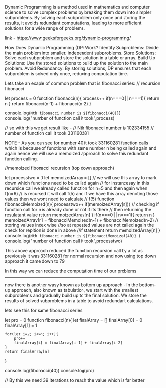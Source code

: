 Dynamic Programming is a method used in mathematics and computer science to solve complex problems by breaking them down into simpler subproblems. By solving each subproblem only once and storing the results, it avoids redundant computations, leading to more efficient solutions for a wide range of problems.

link - https://www.geeksforgeeks.org/dynamic-programming/

How Does Dynamic Programming (DP) Work?
Identify Subproblems: Divide the main problem into smaller, independent subproblems.
Store Solutions: Solve each subproblem and store the solution in a table or array.
Build Up Solutions: Use the stored solutions to build up the solution to the main problem.
Avoid Redundancy: By storing solutions, DP ensures that each subproblem is solved only once, reducing computation time.

Lets take an exaple of common problem that is fibonacci series:
// recursion fibonacci

let process = 0
function fibonacci(n){
    process++
    if(n===0 || n===1){
        return n
    }
     return fibonacci(n-1) + fibonacci(n-2)
}

console.log(`Nth fibonacci number is ${fibonacci(40)}`)
console.log("number of function call it took",process)

// so with this we get result like - 
// Nth fibonacci number is 102334155
// number of function call it took 331160281

NOTE - As you can see for number 40 it took 331160281 function calls which is because of functions with same number n being called again and again hence we will use a memoized approach to solve this 
redundant function calling.


//memoized fibonacci recursion (top down approach)

let processtwo = 0
let memoizedArray = [] // we will use this array to mark down which functions need to be called again 
// for instancesay in this recursice call we already called function for n=5 and then again when f(n=6)
// is recursed it will call f(5) and if we have this array denoting those values then we wont need to calculate 
// f(5)
function fibonacciMemoized(n){
    processtwo++
    if(memoizedArray[n]){ // checking if function call for n is already done or not if its there
        // then returining the resulatant value
        return memoizedArray[n]
    }
    if(n===0 || n===1){
        return n
    }
     memoizedArray[n] = fibonacciMemoized(n-1) + fibonacciMemoized(n-2) // storing values index wise
     //so at repeated values are not called again the check for repition is done in above
     //if statement
    return memoizedArray[n]
}
console.log(`Nth fibonacci number is ${fibonacciMemoized(40)} `)
console.log("number of function call it took",processtwo)

This above approach reduced the function recursion call by a lot as previously it was 331160281 for normal recursion and now using top down approach it came down to 79

In this way we can reduce the computation time of our problems

-----------------------------------------------------------------------------------------------------

now there is another wasy known as bottom up approach - 
In the bottom-up approach, also known as tabulation, we start with the smallest subproblems and gradually build up to the final solution. We store the results of solved subproblems in a table to avoid redundant calculations.

lets see this for same fibonacci series.

let pro = 0
function fibonacci(n){
    let finalArray = []
    finalArray[0] = 0
    finalArray[1] = 1
    
    for(let i=2; i<=n; i++){
        pro++
        finalArray[i] = finalArray[i-1] + finalArray[i-2]
    }
    return finalArray[n]
}

console.log(fibonacci(40))
console.log(pro)

// By this we need 39 iterations to reach the value which is far better


